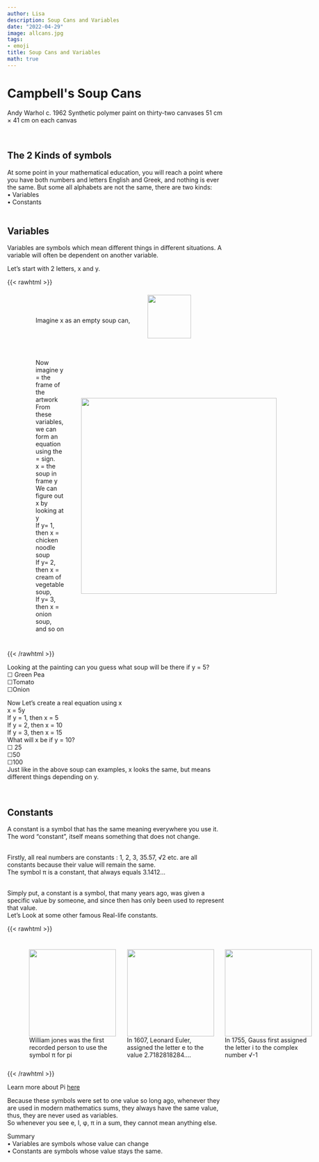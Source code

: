 ```yaml
---
author: Lisa
description: Soup Cans and Variables
date: "2022-04-29"
image: allcans.jpg
tags:
- emoji
title: Soup Cans and Variables
math: true
---
```


# Campbell's Soup Cans
Andy Warhol c. 1962
Synthetic polymer paint on thirty-two canvases
51 cm × 41 cm on each canvas
&nbsp;

&nbsp;

## The 2 Kinds of symbols  
At some point in your mathematical education, you will reach a point where you have both numbers and letters English and Greek, and nothing is ever the same.
But some all alphabets are not the same, there are two kinds:  
•	Variables  
•	Constants  
&nbsp;


## Variables  
Variables are symbols which mean different things in different situations. A variable will often be dependent on another variable.  

Let’s start with 2 letters, x and y. 

{{< rawhtml >}}
<div style="display: flex; width:100%;padding-left:5%;align-items: center; ">
  <div style="padding:40px">  
    <br>Imagine x as an empty soup can,   
  </div>
  <div>
<img src="/images/soupcan.png" style="width:100px;">
</div>
</div>

<div style="display: flex; width:100%;padding-left:5%;align-items: center; ">
<div style="padding:40px">
Now imagine y = the frame of the artwork <br>
From these variables, we can form an equation using the = sign.  <br>
x = the soup in frame y  <br>
We can figure out x by looking at y  <br>
If y= 1, then x = chicken noodle soup  <br>
If y= 2, then x = cream of vegetable soup,   <br>
If y= 3, then x = onion soup, and so on  <br>
</div>
<div class="twocolumn">
<img src="/images/allcans2.jpg" style="width:450px;">
</div>
</div>
{{< /rawhtml >}}

Looking at the painting can you guess what soup will be there if y = 5?  <br>
☐ Green Pea  <br>
☐Tomato   <br>
☐Onion    <br>


Now Let’s create a real equation using x  
x = 5y  
If y = 1, then x = 5  
If y = 2, then x = 10  
If y = 3, then x = 15  
What will x be if y = 10?  
☐ 25  
☐50  
☐100  
Just like in the above soup can examples, x looks the same, but means different things depending on y.  

&nbsp;

## Constants
A constant is a symbol that has the same meaning everywhere you use it. The word “constant”, itself means something that does not change.  
&nbsp; 

Firstly, all real numbers are constants : 1, 2, 3, 35.57, √2 etc. are all constants because their value will remain the same.  
The symbol π is a constant, that always equals 3.1412…  
&nbsp;

Simply put, a constant is a symbol, that many years ago, was given a specific value by someone, and since then has only been used to represent that value.  
Let’s Look at some other famous Real-life constants.  

{{< rawhtml >}}
<div style="display: flex; width:100%;padding-left:5%;align-items: center; ">
<div style="padding:5%;justify-content: center;">
<img src="/images/jones.png" style="width:200px;"> 
<br> William jones was the first recorded person to use the symbol π for pi 
</div>
<div class="padding:5%;justify-content: center;">
<img src="/images/euler.png" style="width:200px;">
<br>In 1607, Leonard Euler, assigned the letter e to the value 2.7182818284….
</div>
<div style="padding:5%; justify-content: center;">
<img src="/images/gauss.png" style="width:200px;">
<br>In 1755, Gauss first assigned the letter i to the complex number √-1 
</div>
</div>   
{{< /rawhtml >}}

Learn more about Pi [here](/post/pi-and-the-vitruvian-man)

Because these symbols were set to one value so long ago, whenever they are used in modern mathematics sums, they always have the same value, thus, they are never used as variables.  
So whenever you see e, I, φ, π in a sum, they cannot mean anything else.  



 Summary  
•	Variables are symbols whose value can change    
•	Constants are symbols whose value stays the same.   



